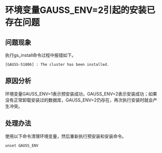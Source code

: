 # 环境变量GAUSS_ENV=2引起的安装已存在问题

## 问题现象<a name="section19815185425919"></a>

执行gs_install命令过程中报错如下。

```
[GAUSS-51806] : The cluster has been installed.
```

## 原因分析<a name="section192473272047"></a>

环境变量GAUSS_ENV=1表示预安装成功，GAUSS_ENV=2表示安装成功；如果没有正常卸载安装过的数据库，GAUSS_ENV=2仍存在，再次执行安装时就会产生冲突。

## 处理办法<a name="section17713758135913"></a>

使用以下命令清理环境变量，然后重新执行预安装和安装命令。

```
unset GAUSS_ENV
```